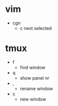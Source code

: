 vim
===
* cgn
    * c next selected

tmux
====
* f
    * find window
* q
    * show panel nr
* ,
    * rename window
* c
    * new window
